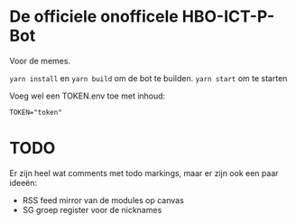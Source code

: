 # De officiele onofficele HBO-ICT-P-Bot
Voor de memes.

`yarn install` en `yarn build` om de bot te builden. `yarn start` om te starten  

Voeg wel een TOKEN.env toe met inhoud:  
```
TOKEN="token"
```  

# TODO
Er zijn heel wat comments met todo markings, maar er zijn ook een paar ideeën:
 - RSS feed mirror van de modules op canvas
 - SG groep register voor de nicknames
